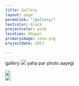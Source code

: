 ```yaml
---
title: Gallery
layout: page
permalink: "/gallery/"
textcolor: black
projectcolor: pink
location: bhopal
primaryimage: zone.png
projectdate: 2017

---
```

gallery
<img src="{{site.baseurl}}/images/{{page.primaryimage}}"/>
yaha par photo aayegi

<div class="container">
    <div class="row">
        <div class="col"><img src="../images/hara%20hara.PNG"></div>
         <div class="col"><img src="../images/free-business-banner-vector.webp"></div>
    </div>
</div>